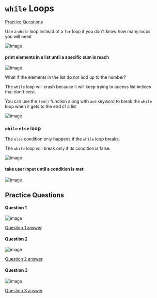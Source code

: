 # `while` Loops

[Practice Questions](#Practice-Questions)

Use a `while` loop instead of a `for` loop if you don't know how many loops you will need

![image](https://user-images.githubusercontent.com/19383145/167224618-4a234952-f329-484d-a4b3-a1fee6edcb4c.png)

#### print elements in a list until a specific sum is reach

![image](https://user-images.githubusercontent.com/19383145/167224954-78e1bdc6-946d-47a1-bf14-257749f07a75.png)

What if the elements in the list do not add up to the number?

The `while` loop will crash because it will keep trying to access list indices that don't exist.

You can use the `len()` function along with `and` keyword to break the `while` loop when it gets to the end of a list

![image](https://user-images.githubusercontent.com/19383145/167224583-83fd94c4-3c9a-467f-bd95-48074ffd986d.png)

### `while` `else` loop

The `else` condition only happens if the `while` loop breaks. 

The `while` loop will break only if its condition is false.

![image](https://user-images.githubusercontent.com/19383145/167225496-9ae2b69e-95b2-448a-abb8-7a9b0482a547.png)

#### take user input until a condition is met

![image](https://user-images.githubusercontent.com/19383145/167226665-0ed0f8da-4742-4abd-b50d-bf4458306b78.png)

## Practice Questions

#### Question 1

![image](https://user-images.githubusercontent.com/19383145/167227701-84e37ebe-1ccd-4c3d-a8cb-ade4c3cde0b3.png)

[Question 1 answer](https://github.com/KellzCodes/python/blob/main/fundamentals/while-loops/practice1.py)

#### Question 2

![image](https://user-images.githubusercontent.com/19383145/167228025-a4584386-123a-42cc-95d1-ad591c42bfde.png)

[Question 2 answer](https://github.com/KellzCodes/python/blob/main/fundamentals/while-loops/practice2.py)

#### Question 3

![image](https://user-images.githubusercontent.com/19383145/167229140-35ed9fbd-18c6-464f-be62-6c70abbfb085.png)

[Question 3 answer](https://github.com/KellzCodes/python/blob/main/fundamentals/while-loops/practice3.py)
